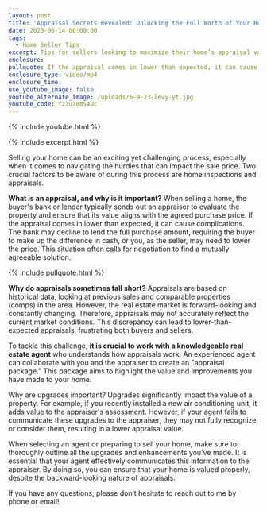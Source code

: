 ```yaml
---
layout: post
title: 'Appraisal Secrets Revealed: Unlocking the Full Worth of Your Home'
date: 2023-06-14 00:00:00
tags:
  - Home Seller Tips
excerpt: Tips for sellers looking to maximize their home’s appraisal value.
enclosure:
pullquote: If the appraisal comes in lower than expected, it can cause complications.
enclosure_type: video/mp4
enclosure_time:
use_youtube_image: false
youtube_alternate_image: /uploads/6-9-23-levy-yt.jpg
youtube_code: fz3u78m54Uc
---
```

{% include youtube.html %}

{% include excerpt.html %}

Selling your home can be an exciting yet challenging process, especially when it comes to navigating the hurdles that can impact the sale price. Two crucial factors to be aware of during this process are home inspections and appraisals.

**What is an appraisal, and why is it important?** When selling a home, the buyer's bank or lender typically sends out an appraiser to evaluate the property and ensure that its value aligns with the agreed purchase price. If the appraisal comes in lower than expected, it can cause complications. The bank may decline to lend the full purchase amount, requiring the buyer to make up the difference in cash, or you, as the seller, may need to lower the price. This situation often calls for negotiation to find a mutually agreeable solution.

{% include pullquote.html %}

**Why do appraisals sometimes fall short?** Appraisals are based on historical data, looking at previous sales and comparable properties (comps) in the area. However, the real estate market is forward-looking and constantly changing. Therefore, appraisals may not accurately reflect the current market conditions. This discrepancy can lead to lower-than-expected appraisals, frustrating both buyers and sellers.

To tackle this challenge, **it is crucial to work with a knowledgeable real estate agent** who understands how appraisals work. An experienced agent can collaborate with you and the appraiser to create an "appraisal package." This package aims to highlight the value and improvements you have made to your home.

Why are upgrades important? Upgrades significantly impact the value of a property. For example, if you recently installed a new air conditioning unit, it adds value to the appraiser's assessment. However, if your agent fails to communicate these upgrades to the appraiser, they may not fully recognize or consider them, resulting in a lower appraisal value.

When selecting an agent or preparing to sell your home, make sure to thoroughly outline all the upgrades and enhancements you've made. It is essential that your agent effectively communicates this information to the appraiser. By doing so, you can ensure that your home is valued properly, despite the backward-looking nature of appraisals.

If you have any questions, please don’t hesitate to reach out to me by phone or email!